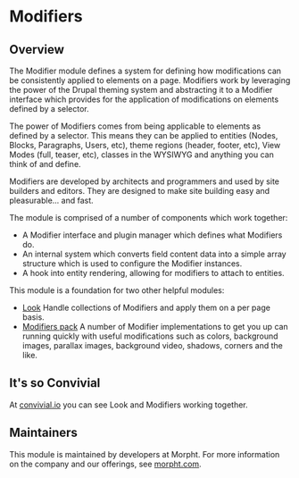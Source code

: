 # Modifiers

## Overview

The Modifier module defines a system for defining how modifications can be 
consistently applied to elements on a page. Modifiers work by leveraging the
power of the Drupal theming system and abstracting it to a Modifier interface
which provides for the application of modifications on elements defined by a 
selector.

The power of Modifiers comes from being applicable to elements as defined by a
selector. This means they can be applied to entities (Nodes, Blocks, Paragraphs,
Users, etc), theme regions (header, footer, etc), View Modes (full, teaser, 
etc), classes in the WYSIWYG and anything you can think of and define.

Modifiers are developed by architects and programmers and used by site builders
and editors. They are designed to make site building easy and pleasurable...
and fast. 

The module is comprised of a number of components which work together:
* A Modifier interface and plugin manager which defines what Modifiers do.
* An internal system which converts field content data into a simple array
structure which is used to configure the Modifier instances.
* A hook into entity rendering, allowing for modifiers to attach to entities.

This module is a foundation for two other helpful modules:
* [Look](https://www.drupal.org/project/look) Handle collections of Modifiers
and apply them on a per page basis.
* [Modifiers pack](https://www.drupal.org/project/modifiers_pack) A number of
Modifier implementations to get you up can running quickly with useful 
modifications such as colors, background images, parallax images, background 
video, shadows, corners and the like.

## It's so Convivial
At [convivial.io](https://convivial.io) you can see Look and Modifiers working 
together.

## Maintainers

This module is maintained by developers at Morpht. For more information on
the company and our offerings, see [morpht.com](https://morpht.com/).
